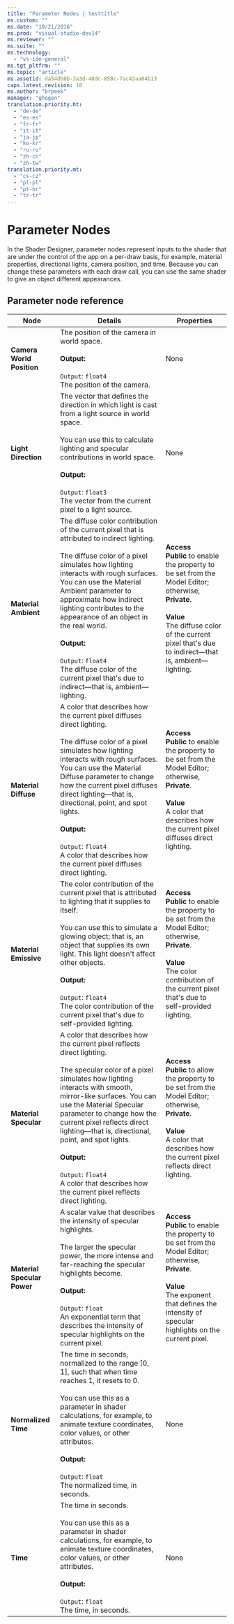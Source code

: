 ```yaml
---
title: "Parameter Nodes | testtitle"
ms.custom: ""
ms.date: "10/21/2016"
ms.prod: "visual-studio-dev14"
ms.reviewer: ""
ms.suite: ""
ms.technology: 
  - "vs-ide-general"
ms.tgt_pltfrm: ""
ms.topic: "article"
ms.assetid: da54db0b-3a3d-48dc-858c-7ac43aa04b13
caps.latest.revision: 10
ms.author: "brpeek"
manager: "ghogen"
translation.priority.ht: 
  - "de-de"
  - "es-es"
  - "fr-fr"
  - "it-it"
  - "ja-jp"
  - "ko-kr"
  - "ru-ru"
  - "zh-cn"
  - "zh-tw"
translation.priority.mt: 
  - "cs-cz"
  - "pl-pl"
  - "pt-br"
  - "tr-tr"
---
```

# Parameter Nodes
In the Shader Designer, parameter nodes represent inputs to the shader that are under the control of the app on a per-draw basis, for example, material properties, directional lights, camera position, and time. Because you can change these parameters with each draw call, you can use the same shader to give an object different appearances.  
  
## Parameter node reference  
  
|Node|Details|Properties|  
|----------|-------------|----------------|  
|**Camera World Position**|The position of the camera in world space.<br /><br /> **Output:**<br /><br /> `Output`: `float4`<br /> The position of the camera.|None|  
|**Light Direction**|The vector that defines the direction in which light is cast from a light source in world space.<br /><br /> You can use this to calculate lighting and specular contributions in world space.<br /><br /> **Output:**<br /><br /> `Output`: `float3`<br /> The vector from the current pixel to a light source.|None|  
|**Material Ambient**|The diffuse color contribution of the current pixel that is attributed to indirect lighting.<br /><br /> The diffuse color of a pixel simulates how lighting interacts with rough surfaces. You can use the Material Ambient parameter to approximate how indirect lighting contributes to the appearance of an object in the real world.<br /><br /> **Output:**<br /><br /> `Output`: `float4`<br /> The diffuse color of the current pixel that's due to indirect—that is, ambient— lighting.|**Access**<br /> **Public** to enable the property to be set from the Model Editor; otherwise, **Private**.<br /><br /> **Value**<br /> The diffuse color of the current pixel that's due to indirect—that is, ambient—lighting.|  
|**Material Diffuse**|A color that describes how the current pixel diffuses direct lighting.<br /><br /> The diffuse color of a pixel simulates how lighting interacts with rough surfaces. You can use the Material Diffuse parameter to change how the current pixel diffuses direct lighting—that is, directional, point, and spot lights.<br /><br /> **Output:**<br /><br /> `Output`: `float4`<br /> A color that describes how the current pixel diffuses direct lighting.|**Access**<br /> **Public** to enable the property to be set from the Model Editor; otherwise, **Private**.<br /><br /> **Value**<br /> A color that describes how the current pixel diffuses direct lighting.|  
|**Material Emissive**|The color contribution of the current pixel that is attributed to lighting that it supplies to itself.<br /><br /> You can use this to simulate a glowing object; that is, an object that supplies its own light. This light doesn't affect other objects.<br /><br /> **Output:**<br /><br /> `Output`: `float4`<br /> The color contribution of the current pixel that's due to self-provided lighting.|**Access**<br /> **Public** to enable the property to be set from the Model Editor; otherwise, **Private**.<br /><br /> **Value**<br /> The color contribution of the current pixel that's due to self-provided lighting.|  
|**Material Specular**|A color that describes how the current pixel reflects direct lighting.<br /><br /> The specular color of a pixel simulates how lighting interacts with smooth, mirror-like surfaces. You can use the Material Specular parameter to change how the current pixel reflects direct lighting—that is, directional, point, and spot lights.<br /><br /> **Output:**<br /><br /> `Output`: `float4`<br /> A color that describes how the current pixel reflects direct lighting.|**Access**<br /> **Public** to allow the property to be set from the Model Editor; otherwise, **Private**.<br /><br /> **Value**<br /> A color that describes how the current pixel reflects direct lighting.|  
|**Material Specular Power**|A scalar value that describes the intensity of specular highlights.<br /><br /> The larger the specular power, the more intense and far-reaching the specular highlights become.<br /><br /> **Output:**<br /><br /> `Output`: `float`<br /> An exponential term that describes the intensity of specular highlights on the current pixel.|**Access**<br /> **Public** to enable the property to be set from the Model Editor; otherwise, **Private**.<br /><br /> **Value**<br /> The exponent that defines the intensity of specular highlights on the current pixel.|  
|**Normalized Time**|The time in seconds, normalized to the range [0, 1], such that when time reaches 1, it resets to 0.<br /><br /> You can use this as a parameter in shader calculations, for example, to animate texture coordinates, color values, or other attributes.<br /><br /> **Output:**<br /><br /> `Output`: `float`<br /> The normalized time, in seconds.|None|  
|**Time**|The time in seconds.<br /><br /> You can use this as a parameter in shader calculations, for example, to animate texture coordinates, color values, or other attributes.<br /><br /> **Output:**<br /><br /> `Output`: `float`<br /> The time, in seconds.|None|